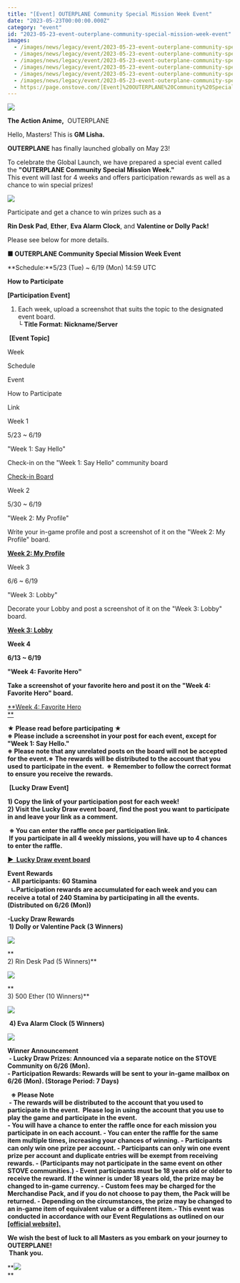 ```yaml
---
title: "[Event] OUTERPLANE Community Special Mission Week Event"
date: "2023-05-23T00:00:00.000Z"
category: "event"
id: "2023-05-23-event-outerplane-community-special-mission-week-event"
images:
  - /images/news/legacy/event/2023-05-23-event-outerplane-community-special-mission-week-event/5fce2a65cb074ae0ac07b11a3a6de847.webp
  - /images/news/legacy/event/2023-05-23-event-outerplane-community-special-mission-week-event/4887854be80b42899759bbb1935a44f2.webp
  - /images/news/legacy/event/2023-05-23-event-outerplane-community-special-mission-week-event/8fa5d8ec858c47c6a0a77a4bb13bedc7.webp
  - /images/news/legacy/event/2023-05-23-event-outerplane-community-special-mission-week-event/e0884051f7364d3aa818af40d492f468.webp
  - /images/news/legacy/event/2023-05-23-event-outerplane-community-special-mission-week-event/b95d981597414c3fa68bcd094e0dbbd4.webp
  - /images/news/legacy/event/2023-05-23-event-outerplane-community-special-mission-week-event/0e09a053c1f0459bab1cc9c0a4b7fbde.webp
  - https://page.onstove.com/[Event]%20OUTERPLANE%20Community%20Special%20Mission%20Week%20Event_fichiers/09_%EA%B0%90%EC%82%AC.png
---
```


![](/images/news/legacy/event/2023-05-23-event-outerplane-community-special-mission-week-event/5fce2a65cb074ae0ac07b11a3a6de847.webp)

**The Action Anime,**  OUTERPLANE 

Hello, Masters! This is **GM Lisha.**

**OUTERPLANE** has finally launched globally on May 23!  
  
To celebrate the Global Launch, we have prepared a special event called the **"OUTERPLANE Community Special Mission Week."**  
This event will last for 4 weeks and offers participation rewards as well as a chance to win special prizes!

![](/images/news/legacy/event/2023-05-23-event-outerplane-community-special-mission-week-event/4887854be80b42899759bbb1935a44f2.webp)

Participate and get a chance to win prizes such as a

**Rin Desk Pad**, **Ether**, **Eva Alarm Clock**, and **Valentine or Dolly Pack!** 

Please see below for more details. 

**■ OUTERPLANE Community Special Mission Week Event**

**Schedule:**5/23 (Tue) ~ 6/19 (Mon) 14:59 UTC

  
**How to Participate**

**\[Participation Event\]**  
1) Each week, upload a screenshot that suits the topic to the designated event board.  
**└ Title Format: Nickname/Server**  
  

 **\[Event Topic\]**

Week

Schedule

Event

How to Participate

Link

Week 1 

5/23 ~ 6/19

"Week 1: Say Hello" 

Check-in on the "Week 1: Say Hello" community board

[Check-in Board](https://page.onstove.com/outerplane/en/list/123562?page=1&direction=LATEST)

Week 2 

5/30 ~ 6/19

"Week 2: My Profile"

Write your in-game profile and post a screenshot of it on the "Week 2: My Profile" board.

[**Week 2: My Profile**](https://page.onstove.com/outerplane/en/list/123614?page=1&direction=LATEST)  

Week 3 

6/6 ~ 6/19

"Week 3: Lobby"

Decorate your Lobby and post a screenshot of it on the "Week 3: Lobby" board.

[**Week 3: Lobby**](https://page.onstove.com/outerplane/en/list/123658?page=1)

**Week 4** 

**6/13 ~ 6/19**

**"Week 4: Favorite Hero"**

**Take a screenshot of your favorite hero and post it on the "Week 4: Favorite Hero" board.**

[**Week 4: Favorite Hero  
**](https://page.onstove.com/outerplane/en/list/123714?page=1)

**★ Please read before participating ★  
※ Please include a screenshot in your post for each event, except for "Week 1: Say Hello."  
※ Please note that any unrelated posts on the board will not be accepted for the event.※ The rewards will be distributed to the account that you used to participate in the event.  ※ Remember to follow the correct format to ensure you receive the rewards.**

 ****\[Lucky Draw Event\]****

**1) Copy the link of your participation post for each week!  
2) Visit the Lucky Draw event board, find the post you want to participate in and leave your link as a comment.**

 **※ You can enter the raffle once per participation link.  
 If you participate in all 4 weekly missions, you will have up to 4 chances to enter the raffle.**

**[**▶  Lucky Draw event board**](https://page.onstove.com/outerplane/en/list/123563?page=1&direction=LATEST)**

**Event Rewards  
\- All participants: 60 Stamina  
  ㄴParticipation rewards are accumulated for each week and you can receive a total of 240 Stamina by participating in all the events.(Distributed on 6/26 (Mon))** 

**\-Lucky Draw Rewards  
 1) Dolly or Valentine Pack (3 Winners)**

**![](/images/news/legacy/event/2023-05-23-event-outerplane-community-special-mission-week-event/8fa5d8ec858c47c6a0a77a4bb13bedc7.webp)**

**  
2) Rin Desk Pad (5 Winners)**

**![](/images/news/legacy/event/2023-05-23-event-outerplane-community-special-mission-week-event/e0884051f7364d3aa818af40d492f468.webp)**

**  
3) 500 Ether (10 Winners)**

**![](/images/news/legacy/event/2023-05-23-event-outerplane-community-special-mission-week-event/b95d981597414c3fa68bcd094e0dbbd4.webp)**

 **4) Eva Alarm Clock (5 Winners)** 

**![](/images/news/legacy/event/2023-05-23-event-outerplane-community-special-mission-week-event/0e09a053c1f0459bab1cc9c0a4b7fbde.webp)**

**Winner Announcement  
 - Lucky Draw Prizes: Announced via a separate notice on the STOVE Community on 6/26 (Mon).  
\- Participation Rewards: Rewards will be sent to your in-game mailbox on 6/26 (Mon). (Storage Period: 7 Days)** 

  **※ Please Note  
 - The rewards will be distributed to the account that you used to participate in the event.  Please log in using the account that you use to play the game and participate in the event.  
\- You will have a chance to enter the raffle once for each mission you participate in on each account. - You can enter the raffle for the same item multiple times, increasing your chances of winning. - Participants can only win one prize per account. - Participants can only win one event prize per account and duplicate entries will be exempt from receiving rewards. - (Participants may not participate in the same event on other STOVE communities.) - Event participants must be 18 years old or older to receive the reward. If the winner is under 18 years old, the prize may be changed to in-game currency. - Custom fees may be charged for the Merchandise Pack, and if you do not choose to pay them, the Pack will be returned. - Depending on the circumstances, the prize may be changed to an in-game item of equivalent value or a different item.- This event was conducted in accordance with our Event Regulations as outlined on our [\[official website\].](https://www.smilegatemegaport.com/terms/index?gameType=MOBILE&termsType=8&langCode=en)**

**We wish the best of luck to all Masters as you embark on your journey to OUTERPLANE!    
 Thank you.**  

**![](https://page.onstove.com/[Event]%20OUTERPLANE%20Community%20Special%20Mission%20Week%20Event_fichiers/09_%EA%B0%90%EC%82%AC.png)  
**

